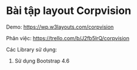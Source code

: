 # Bài tập layout Corpvision

Demo: https://wp.w3layouts.com/corpvision

Phân việc: https://trello.com/b/J2fb5lrQ/corpvision

Các Library sử dụng:

1. Sử dụng Bootstrap 4.6
